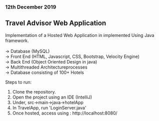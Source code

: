 <h3> 12th December 2019 <h3>
<h2> Travel Advisor Web Application </h2>

Implementation of a Hosted Web Application in implemented Using Java framework. <br><br>
-> Database (MySQL)<br>
-> Front End (HTML, Javascript, CSS, Bootstrap, Velocity Engine) <br>
-> Back End (Object Oriented Design in java)<br>
-> Multithreaded Architectureprocesses <br>
-> Database consisting of 100+ Hotels <br>

Steps to run: <br>

1. Clone the repository. <br>
2. Open the project using an IDE (IntelliJ) <br>
3. Under, src->main->java->hotelApp <br>
4. In TravelApp, run 'LoginServer.java'<br>
5. Once hosted, access using : http://localhost:8080/
